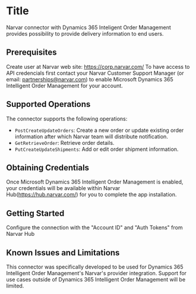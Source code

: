 # Title
Narvar connector with Dynamics 365 Inteligent Order Management provides possibility to provide delivery information to end users.

## Prerequisites
Create user at Narvar web site: https://corp.narvar.com/
To have access to API credencials first contact your Narvar Customer Support Manager (or email: partnerships@narvar.com) to enable Microsoft Dynamics 365 Intelligent Order Management for your account.

## Supported Operations
The connector supports the following operations:
* ```PostCreateUpdateOrders```: Create a new order or update existing order information after which Narvar team will distribute notification.
* ```GetRetrieveOrder```: Retrieve order details.
* ```PutCreateUpdateShipments```: Add or edit order shipment information.


## Obtaining Credentials
Once Microsoft Dynamics 365 Intelligent Order Management is enabled, your credentials will be available within Narvar Hub(https://hub.narvar.com/) for you to complete the app installation. ​

## Getting Started
Configure the connection with the "Account ID" and "Auth Tokens" from Narvar Hub

## Known Issues and Limitations
This connector was specifically developed to be used for Dynamics 365 Intelligent Order Management's Narvar's provider integration. Support for use cases outside of Dynamics 365 Intelligent Order Management will be limited.